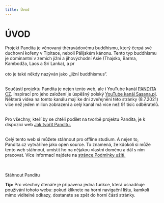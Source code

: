 ```yaml
---
title: Úvod
---
```


# ÚVOD

Projekt Pandita je věnovaný théravádovému buddhismu, který čerpá své duchovní kořeny v Tipitace, neboli Pálijském kánonu. Tento typ buddhismu je dominantní v zemích jižní a jihovýchodní Asie (Thajsko, Barma, Kambodža, Laos a Srí Lanka), a pr<br><br>oto je také někdy nazýván jako „jižní buddhismus“.</br></br>

Součástí projektu Pandita je nejen tento web, ale i YouTube kanál [PANDITA CZ](). Inspirací pro jeho založení je úspěšný polský [YouTube kanál Sasana.pl](https://www.youtube.com/user/sasanaPL). Některá videa na tomto kanálu mají ke dni zveřejnění této stránky (8.7.2021) více než jeden milion zobrazení a celý kanál má více než 91 tisíc odběratelů.<br><br>

Pro všechny, kteří by se chtěli podílet na tvorbě projektu Pandita, je k dispozici web [Jak tvořit Panditu.](https://borek78.github.io/jak-tvorit-panditu)<br><br>

Celý tento web si můžete stáhnout pro offline studium. A nejen to, Pandita.cz vytváříme jako open source. To znamená, že kdokoli si může tento web stáhnout, umístit ho na nějakou vlastní doménu a dál s ním pracovat. Více informací najdete na [stránce Podmínky užití.](/podminky-uziti.html)<br><br><br>

<a id="stahnout-panditu">Stáhnout Panditu</a><br>

<div class="citace">
<b>Tip:</b>
Pro všechny čtenáře je připavena jedna funkce, která usnadňuje používání tohoto webu: pokud kliknete na horní navigační lištu, kamkoli mimo viditelné odkazy, dostanete se zpět do horní části stránky.
</div>
